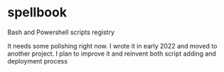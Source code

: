 # spellbook
Bash and Powershell scripts registry

It needs some polishing right now. I wrote it in early 2022 and moved to another project. I plan to improve it and reinvent both script adding and deployment process
